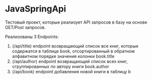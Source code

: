 # JavaSpringApi

Тестовый проект, которые реализует API запросов в базу на основе GET/Post запросов.

Реализованы 3 Endpoints:
1. (/api/title) endpoint возвращающий список все книг, которые содержатся в таблице book,
   отсортированный в обратном алфавитном порядке значения колонки book.title
2. (/api/author) endpoint возвращающий список всех книг, сгруппированных по автору
   книги book.author
3. (/api/book) endpoint добавления новой книги в таблицу b